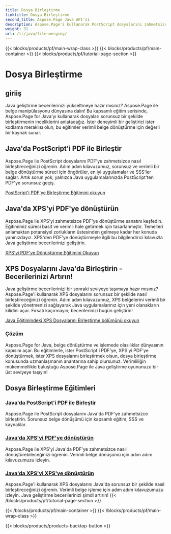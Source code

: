 ```yaml
---
title: Dosya Birleştirme
linktitle: Dosya Birleştirme
second_title: Aspose.Page Java API'si
description: Aspose.Page'i kullanarak PostScript dosyalarını zahmetsizce PDF'ye birleştirin ve XPS'yi Java'da PDF'ye veya XPS'ye dönüştürün. Sorunsuz belge dönüşümü için adım adım eğitimleri izleyin.
weight: 31
url: /tr/java/file-merging/
---
```


{{< blocks/products/pf/main-wrap-class >}}
{{< blocks/products/pf/main-container >}}
{{< blocks/products/pf/tutorial-page-section >}}

# Dosya Birleştirme


## giriiş

Java geliştirme becerilerinizi yükseltmeye hazır mısınız? Aspose.Page ile belge manipülasyonu dünyasına dalın! Bu kapsamlı eğitim serisinde, Aspose.Page for Java'yı kullanarak dosyaları sorunsuz bir şekilde birleştirmenin inceliklerini anlatacağız. İster deneyimli bir geliştirici ister kodlama meraklısı olun, bu eğitimler verimli belge dönüştürme için değerli bir kaynak sunar.

## Java'da PostScript'i PDF ile Birleştir

Aspose.Page ile PostScript dosyalarını PDF'ye zahmetsizce nasıl birleştireceğinizi öğrenin. Adım adım kılavuzumuz, sorunsuz ve verimli bir belge dönüştürme süreci için öngörüler, en iyi uygulamalar ve SSS'ler sağlar. Artık sorun yok; yalnızca Java uygulamalarınızda PostScript'ten PDF'ye sorunsuz geçiş.

[PostScript'i PDF'ye Birleştirme Eğitimini okuyun](./postscript-to-pdf/)

## Java'da XPS'yi PDF'ye dönüştürün

Aspose.Page ile XPS'yi zahmetsizce PDF'ye dönüştürme sanatını keşfedin. Eğitimimiz süreci basit ve verimli hale getirmek için tasarlanmıştır. Temelleri anlamaktan potansiyel zorlukların üstesinden gelmeye kadar her konuda yanınızdayız. XPS'den PDF'ye dönüştürmeyle ilgili bu bilgilendirici kılavuzla Java geliştirme becerilerinizi geliştirin.

[XPS'yi PDF'ye Dönüştürme Eğitimini Okuyun](./xps-to-pdf/)

## XPS Dosyalarını Java'da Birleştirin - Becerilerinizi Artırın!

Java geliştirme becerilerinizi bir sonraki seviyeye taşımaya hazır mısınız? Aspose.Page'i kullanarak XPS dosyalarını sorunsuz bir şekilde nasıl birleştireceğinizi öğrenin. Adım adım kılavuzumuz, XPS belgelerini verimli bir şekilde yönetmenizi sağlayarak Java uygulamalarınız için yeni olanakların kilidini açar. Fırsatı kaçırmayın; becerilerinizi bugün geliştirin!

[Java Eğitimindeki XPS Dosyalarını Birleştirme bölümünü okuyun](./xps-to-xps/)

### Çözüm

Aspose.Page for Java, belge dönüştürme ve işlemede olasılıklar dünyasının kapısını açar. Bu eğitimlerle, ister PostScript'i PDF'ye, XPS'yi PDF'ye dönüştürmek, ister XPS dosyalarını birleştirmek olsun, dosya birleştirme konusunda uzmanlaşmanın anahtarına sahip olursunuz. Verimliliğin mükemmellikle buluştuğu Aspose.Page ile Java geliştirme oyununuzu bir üst seviyeye taşıyın!
## Dosya Birleştirme Eğitimleri
### [Java'da PostScript'i PDF ile Birleştir](./postscript-to-pdf/)
Aspose.Page ile PostScript dosyalarını Java'da PDF'ye zahmetsizce birleştirin. Sorunsuz belge dönüşümü için kapsamlı eğitim, SSS ve kaynaklar.
### [Java'da XPS'yi PDF'ye dönüştürün](./xps-to-pdf/)
Aspose.Page ile XPS'yi Java'da PDF'ye zahmetsizce nasıl dönüştürebileceğinizi öğrenin. Verimli belge dönüşümü için adım adım kılavuzumuzu izleyin.
### [Java'da XPS'yi XPS'ye dönüştürün](./xps-to-xps/)
Aspose.Page'i kullanarak XPS dosyalarını Java'da sorunsuz bir şekilde nasıl birleştireceğinizi öğrenin. Verimli belge işleme için adım adım kılavuzumuzu izleyin. Java geliştirme becerilerinizi şimdi artırın!
{{< /blocks/products/pf/tutorial-page-section >}}

{{< /blocks/products/pf/main-container >}}
{{< /blocks/products/pf/main-wrap-class >}}

{{< blocks/products/products-backtop-button >}}
